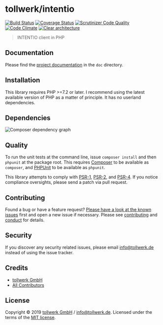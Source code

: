 # tollwerk/intentio

[![Build Status][travis-image]][travis-url] [![Coverage Status][coveralls-image]][coveralls-url] [![Scrutinizer Code Quality][scrutinizer-image]][scrutinizer-url] [![Code Climate][codeclimate-image]][codeclimate-url]  [![Clear architecture][clear-architecture-image]][clear-architecture-url]

> INTENTIO client in PHP

## Documentation

Please find the [project documentation](doc/index.md) in the `doc` directory.

## Installation

This library requires PHP >=7.2 or later. I recommend using the latest available version of PHP as a matter of principle. It has no userland dependencies.

## Dependencies

![Composer dependency graph](https://cdn.jsdelivr.net/gh/tollwerk/intentio@master/doc/dependencies.svg)

## Quality

To run the unit tests at the command line, issue `composer install` and then `phpunit` at the package root. This requires [Composer](http://getcomposer.org/) to be available as `composer`, and [PHPUnit](http://phpunit.de/manual/) to be available as `phpunit`.

This library attempts to comply with [PSR-1][], [PSR-2][], and [PSR-4][]. If you notice compliance oversights, please send a patch via pull request.

## Contributing

Found a bug or have a feature request? [Please have a look at the known issues](https://github.com/tollwerk/intentio/issues) first and open a new issue if necessary. Please see [contributing](CONTRIBUTING.md) and [conduct](CONDUCT.md) for details.

## Security

If you discover any security related issues, please email info@tollwerk.de instead of using the issue tracker.

## Credits

- [tollwerk GmbH][author-url]
- [All Contributors](../../contributors)

## License

Copyright © 2019 [tollwerk GmbH][author-url] / info@tollwerk.de. Licensed under the terms of the [MIT license](LICENSE).


[travis-image]: https://secure.travis-ci.org/tollwerk/intentio.svg
[travis-url]: https://travis-ci.org/tollwerk/intentio
[coveralls-image]: https://coveralls.io/repos/tollwerk/intentio/badge.svg?branch=master&service=github
[coveralls-url]: https://coveralls.io/github/tollwerk/intentio?branch=master
[scrutinizer-image]: https://scrutinizer-ci.com/g/tollwerk/intentio/badges/quality-score.png?b=master
[scrutinizer-url]: https://scrutinizer-ci.com/g/tollwerk/intentio/?branch=master
[codeclimate-image]: https://lima.codeclimate.com/github/tollwerk/intentio/badges/gpa.svg
[codeclimate-url]: https://lima.codeclimate.com/github/tollwerk/intentio

[clear-architecture-image]: https://img.shields.io/badge/Clear%20Architecture-%E2%9C%94-brightgreen.svg
[clear-architecture-url]: https://github.com/jkphl/clear-architecture
[author-url]: https://tollwerk.de
[PSR-1]: https://github.com/php-fig/fig-standards/blob/master/accepted/PSR-1-basic-coding-standard.md
[PSR-2]: https://github.com/php-fig/fig-standards/blob/master/accepted/PSR-2-coding-style-guide.md
[PSR-4]: https://github.com/php-fig/fig-standards/blob/master/accepted/PSR-4-autoloader.md
